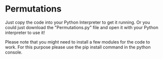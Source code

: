 # Permutations
Just copy the code into your Python Interpreter to get it running. Or you could just download the "Permutations.py" file and open it with your Python interpreter to use it!

Please note that you might need to install a few modules for the code to work. For this purpose please use the pip install command in the python console.
